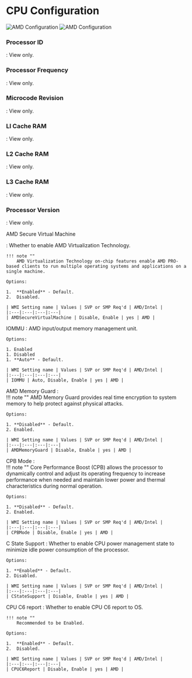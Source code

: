 # CPU Configuration #

![AMD Configuration](https://cdrt.github.io/mk_docs/ref/bios/settings/thinkstation/img/ts_amd_cpuconfiguration.PNG)
![AMD Configuration](https://cdrt.github.io/mk_docs/ref/bios/settings/thinkstation/img/ts_amd_cpuconfiguration2.PNG)

### Processor ID ###

:	View only.

### Processor Frequency ###

:	View only.

### Microcode Revision ###

:	View only.

### Ll Cache RAM ###

:	View only.

### L2 Cache RAM ###

:	View only.

### L3 Cache RAM ###

:	View only.

### Processor Version ###

:	View only.

AMD Secure Virtual Machine

:	Whether to enable AMD Virtualization Technology.

	!!! note ""
		AMD Virtualization Technology on-chip features enable AMD PRO-based clients to run multiple operating systems and applications on a single machine.

	Options:

	1.  **Enabled** - Default.
	2.  Disabled.

	| WMI Setting name | Values | SVP or SMP Req'd | AMD/Intel |
	|:---|:---|:---|:---|
	| AMDSecureVirtualMachine | Disable, Enable | yes | AMD |



IOMMU
:	AMD input/output memory management unit.

	Options:

	1. Enabled
	1. Disabled
	1. **Auto** - Default.

	| WMI Setting name | Values | SVP or SMP Req'd | AMD/Intel |
	|:---|:---|:---|:---|
	| IOMMU | Auto, Disable, Enable | yes | AMD |



AMD Memory Guard
:	
	!!! note ""
		AMD Memory Guard provides real time encryption to system memory to help protect against physical attacks.

	Options:

	1. **Disabled** - Default.
	2. Enabled.

	| WMI Setting name | Values | SVP or SMP Req'd | AMD/Intel |
	|:---|:---|:---|:---|
	| AMDMemoryGuard | Disable, Enable | yes | AMD |



CPB Mode
:	
	!!! note ""
		Core Performance Boost (CPB) allows the processor to dynamically control and adjust its operating frequency to increase performance when needed and maintain lower power and thermal characteristics during normal operation.

	Options:

	1. **Disabled** - Default.
	2. Enabled.

	| WMI Setting name | Values | SVP or SMP Req'd | AMD/Intel |
	|:---|:---|:---|:---|
	| CPBMode | Disable, Enable | yes | AMD |



C State Support
:	Whether to enable CPU power management state to minimize idle power consumption of the processor.

	Options:

	1. **Enabled** - Default.
	2. Disabled.

	| WMI Setting name | Values | SVP or SMP Req'd | AMD/Intel |
	|:---|:---|:---|:---|
	| CStateSupport | Disable, Enable | yes | AMD |



CPU C6 report
:	Whether to enable CPU C6 report to OS.

	!!! note ""
		Recommended to be Enabled.

	Options:

	1.  **Enabled** - Default.
	2.  Disabled.

	| WMI Setting name | Values | SVP or SMP Req'd | AMD/Intel |
	|:---|:---|:---|:---|
	| CPUC6Report | Disable, Enable | yes | AMD |

